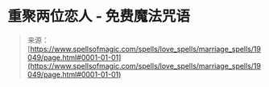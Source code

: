 <!--yml

category: 未分类

date: 2024-06-12 19:00:45

-->

# 重聚两位恋人 - 免费魔法咒语

> 来源：[https://www.spellsofmagic.com/spells/love_spells/marriage_spells/19049/page.html#0001-01-01](https://www.spellsofmagic.com/spells/love_spells/marriage_spells/19049/page.html#0001-01-01)
